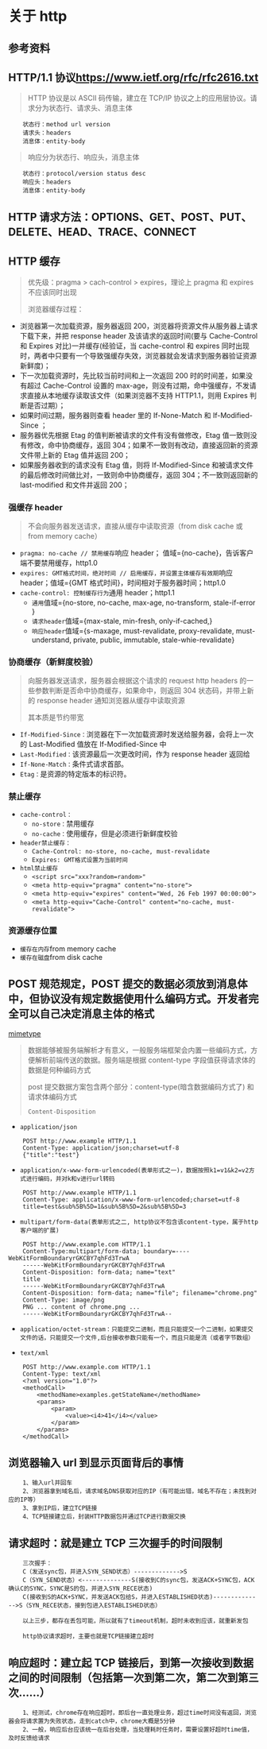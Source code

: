 # 关于 http

## 参考资料

## HTTP/1.1 协议<https://www.ietf.org/rfc/rfc2616.txt>

> HTTP 协议是以 ASCII 码传输，建立在 TCP/IP 协议之上的应用层协议。请求分为状态行、请求头、消息主体

```plain
    状态行：method url version
    请求头：headers
    消息体：entity-body
```

> 响应分为状态行、响应头，消息主体

```plain
    状态行：protocol/version status desc
    响应头：headers
    消息体：entity-body
```

## HTTP 请求方法：OPTIONS、GET、POST、PUT、DELETE、HEAD、TRACE、CONNECT

## HTTP 缓存

> 优先级：pragma > cach-control > expires，理论上 pragma 和 expires 不应该同时出现
>
> 浏览器缓存过程：

- 浏览器第一次加载资源，服务器返回 200，浏览器将资源文件从服务器上请求下载下来，并把 response header 及该请求的返回时间(要与 Cache-Control 和 Expires 对比)一并缓存(经验证，当 cache-control 和 expires 同时出现时，两者中只要有一个导致强缓存失效，浏览器就会发请求到服务器验证资源新鲜度)；
- 下一次加载资源时，先比较当前时间和上一次返回 200 时的时间差，如果没有超过 Cache-Control 设置的 max-age，则没有过期，命中强缓存，不发请求直接从本地缓存读取该文件（如果浏览器不支持 HTTP1.1，则用 Expires 判断是否过期）；
- 如果时间过期，服务器则查看 header 里的 If-None-Match 和 If-Modified-Since ；
- 服务器优先根据 Etag 的值判断被请求的文件有没有做修改，Etag 值一致则没有修改，命中协商缓存，返回 304；如果不一致则有改动，直接返回新的资源文件带上新的 Etag 值并返回 200；
- 如果服务器收到的请求没有 Etag 值，则将 If-Modified-Since 和被请求文件的最后修改时间做比对，一致则命中协商缓存，返回 304；不一致则返回新的 last-modified 和文件并返回 200；

### 强缓存 header

> 不会向服务器发送请求，直接从缓存中读取资源（from disk cache 或 from memory cache）

- `pragma: no-cache // 禁用缓存`响应 header； 值域={no-cache}，告诉客户端不要禁用缓存，http1.0
- `expires: GMT格式时间，绝对时间 // 启用缓存，并设置主体缓存有效期`响应 header；值域={GMT 格式时间}，时间相对于服务器时间；http1.0
- `cache-control: 控制缓存行为`通用 header；http1.1
  - `通用`值域={no-store, no-cache, max-age, no-transform, stale-if-error }
  - `请求header`值域={max-stale, min-fresh, only-if-cached,}
  - `响应header`值域={s-maxage, must-revalidate, proxy-revalidate, must-understand, private, public, immutable, stale-whie-revalidate}

### 协商缓存（新鲜度校验）

> 向服务器发送请求，服务器会根据这个请求的 request http headers 的一些参数判断是否命中协商缓存，如果命中，则返回 304 状态码，并带上新的 response header 通知浏览器从缓存中读取资源
>
> 其本质是节约带宽

- `If-Modified-Since：`浏览器在下一次加载资源时发送给服务器，会将上一次的 Last-Modified 值放在 If-Modified-Since 中
- `Last-Modified：`该资源最后一次更改时间，作为 response header 返回给
- `If-None-Match：`条件式请求首部。
- `Etag：`是资源的特定版本的标识符。

### 禁止缓存

- `cache-control：`
  - `no-store：`禁用缓存
  - `no-cache：`使用缓存，但是必须进行新鲜度校验
- `header禁止缓存：`
  - `Cache-Control: no-store, no-cache, must-revalidate`
  - `Expires: GMT格式设置为当前时间`
- `html禁止缓存`
  - `<script src="xxx?random=random>"`
  - `<meta http-equiv="pragma" content="no-store">`
  - `<meta http-equiv="expires" content="Wed, 26 Feb 1997 00:00:00">`
  - `<meta http-equiv="Cache-Control" content="no-cache, must-revalidate">`

### 资源缓存位置

- `缓存在内存`from memory cache
- `缓存在磁盘`from disk cache

## POST 规范规定，POST 提交的数据必须放到消息体中，但协议没有规定数据使用什么编码方式。开发者完全可以自己决定消息主体的格式

[mimetype](./mimetype.md)

> 数据能够被服务端解析才有意义，一般服务端框架会内置一些编码方式，方便解析前端传送的数据。服务端是根据 content-type 字段值获得请求体的数据是何种编码方式
>
> post 提交数据方案包含两个部分：content-type(暗含数据编码方式了) 和请求体编码方式
>
> `Content-Disposition`

- `application/json`

```plain
    POST http://www.example HTTP/1.1
    Content-Type: application/json;charset=utf-8
    {"title":"test"}
```

- `application/x-www-form-urlencoded(表单形式之一)，数据按照k1=v1&k2=v2方式进行编码，并对k和v进行url转码`

```plain
    POST http://www.example HTTP/1.1
    Content-Type: application/x-www-form-urlencoded;charset=utf-8
    title=test&sub%5B%5D=1&sub%5B%5D=2&sub%5B%5D=3
```

- `multipart/form-data(表单形式之二, http协议不包含该content-type，属于http客户端的扩展)`

```plain
    POST http://www.example.com HTTP/1.1
    Content-Type:multipart/form-data; boundary=----WebKitFormBoundaryrGKCBY7qhFd3TrwA
    ------WebKitFormBoundaryrGKCBY7qhFd3TrwA
    Content-Disposition: form-data; name="text"
    title
    ------WebKitFormBoundaryrGKCBY7qhFd3TrwA
    Content-Disposition: form-data; name="file"; filename="chrome.png"
    Content-Type: image/png
    PNG ... content of chrome.png ...
    ------WebKitFormBoundaryrGKCBY7qhFd3TrwA--
```

- `application/octet-stream：只能提交二进制，而且只能提交一个二进制，如果提交文件的话，只能提交一个文件,后台接收参数只能有一个，而且只能是流（或者字节数组）`

- `text/xml`

```plain
    POST http://www.example.com HTTP/1.1
    Content-Type: text/xml
    <?xml version="1.0"?>
    <methodCall>
        <methodName>examples.getStateName</methodName>
        <params>
            <param>
                <value><i4>41</i4></value>
            </param>
        </params>
    </methodCall>
```

## 浏览器输入 url 到显示页面背后的事情

```plain
    1、输入url并回车
    2、浏览器拿到域名后，请求域名DNS获取对应的IP（有可能出错，域名不存在；未找到对应的IP等）
    3、拿到IP后，建立TCP链接
    4、TCP链接建立后，封装HTTP数据包并通过TCP进行数据交换
```

## 请求超时：就是建立 TCP 三次握手的时间限制

```plain
    三次握手：
    C（发送sync包，并进入SYN_SEND状态）------------->S
    C（SYN_SEND状态）<--------------S(接收到C的sync包，发送ACK+SYNC包，ACK确认C的SYNC，SYNC是S的包，并进入SYN_RECE状态)
    C(接收到S的ACK+SYNC，并发送ACK包给S，并进入ESTABLISHED状态)-------------->S（SYN_RECE状态，接到包进入ESTABLISHED状态）

    以上三步，都存在丢包可能，所以就有了timeout机制，超时未收到应该，就重新发包

    http协议请求超时，主要也就是TCP链接建立超时
```

## 响应超时：建立起 TCP 链接后，到第一次接收到数据之间的时间限制（包括第一次到第二次，第二次到第三次……）

```plain
    1、经测试，chrome存在响应超时，即后台一直处理业务，超过time时间没有返回，浏览器会将请求置为失败状态，走到catch中，chrome大概是5分钟
    2、一般，响应后台应该统一在后台处理，当处理耗时任务时，需要设置好超时time值，及时反馈给请求
```
